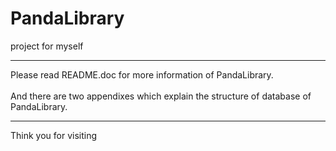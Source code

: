 # PandaLibrary
project for myself
<hr>
Please read README.doc for more information of PandaLibrary.
<br><br>
And there are two appendixes which explain the structure of database of PandaLibrary.
<hr>
Think you for visiting